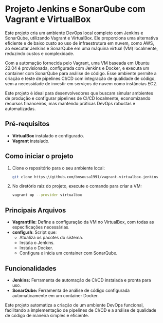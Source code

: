 # Projeto Jenkins e SonarQube com Vagrant e VirtualBox

Este projeto cria um ambiente DevOps local completo com Jenkins e SonarQube, utilizando Vagrant e VirtualBox. Ele proporciona uma alternativa eficiente e de baixo custo ao uso de infraestrutura em nuvem, como AWS, ao executar Jenkins e SonarQube em uma máquina virtual (VM) localmente, reduzindo custos e complexidade.

Com a automação fornecida pelo Vagrant, uma VM baseada em Ubuntu 22.04 é provisionada, configurada com Jenkins e Docker, e executa um container com SonarQube para análise de código. Esse ambiente permite a criação e teste de pipelines CI/CD com integração de qualidade de código, sem a necessidade de investir em serviços de nuvem como instâncias EC2.

Este projeto é ideal para desenvolvedores que buscam simular ambientes de produção e configurar pipelines de CI/CD localmente, economizando recursos financeiros, mas mantendo práticas DevOps robustas e automatizadas.

## Pré-requisitos

- **VirtualBox** instalado e configurado.
- **Vagrant** instalado.

## Como iniciar o projeto

1. Clone o repositório para o seu ambiente local:
    ```bash
    git clone https://github.com/bmsousa1991/vagrant-virtualbox-jenkins.git
    ```

2. No diretório raiz do projeto, execute o comando para criar a VM:
    ```bash
    vagrant up --provider virtualbox
    ```

## Principais Arquivos

- **Vagrantfile:** Define a configuração da VM no VirtualBox, com todas as especificações necessárias.
- **config.sh:** Script que:
  - Atualiza os pacotes do sistema.
  - Instala o Jenkins.
  - Instala o Docker.
  - Configura e inicia um container com SonarQube.

## Funcionalidades

- **Jenkins:** Ferramenta de automação de CI/CD instalada e pronta para uso.
- **SonarQube:** Ferramenta de análise de código configurada automaticamente em um container Docker.

Este projeto automatiza a criação de um ambiente DevOps funcional, facilitando a implementação de pipelines de CI/CD e a análise de qualidade de código de maneira simples e eficiente.

